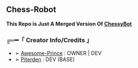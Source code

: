 ## Chess-Robot

**This Repo is Just A Merged Version Of [ChessyBot](https://github.com/Piterden/chessbot)**

### ╔═━「 Creator Info/Credits 」

+ ➢ [Awesome-Prince](https://github.com/Awesome-Prince) : OWNER | DEV
+ ➢ [Piterden](https://github.com/piterden) : DEV (BASE)
